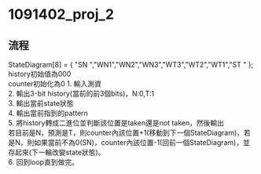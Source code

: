 # 1091402_proj_2

## 流程
StateDiagram[8] = { "SN ","WN1","WN2","WN3","WT3","WT2","WT1","ST " };  
history初始值為000  
counter初始化為0 
    1. 輸入測資  
    2. 輸出3-bit history(當前的前3個bits)，N:0,T:1  
    3. 輸出當前state狀態  
    4. 輸出當前指到的pattern  
    5. 將history轉成二進位並判斷該位置是taken還是not taken，然後輸出  
       若目前是N，預測是T，則counter內該位置+1(移動到下一個StateDiagram)，若是N，則如果當前不為0(SN)，counter內該位置-1(回前一個StateDiagram)，並存起來(下一輪改變state狀態)。  
    6. 回到loop直到做完。
